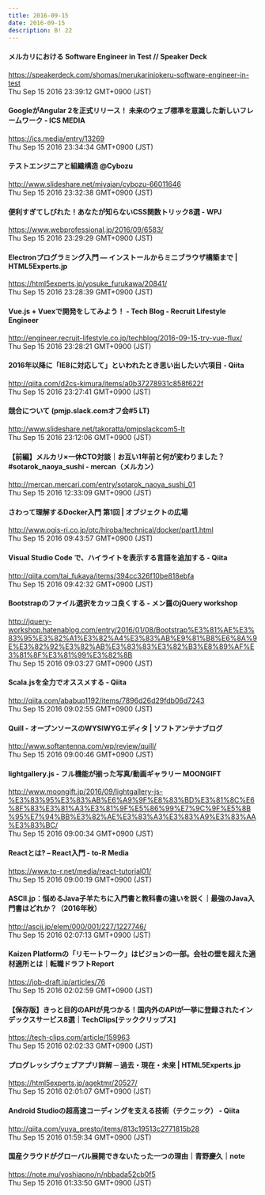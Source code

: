 ```yaml
---
title: 2016-09-15
date: 2016-09-15
description: B! 22
---
```


#### メルカリにおける Software Engineer in Test // Speaker Deck
https://speakerdeck.com/shomas/merukariniokeru-software-engineer-in-test<br>
Thu Sep 15 2016 23:39:12 GMT+0900 (JST)<br>


#### GoogleがAngular 2を正式リリース！ 未来のウェブ標準を意識した新しいフレームワーク - ICS MEDIA
https://ics.media/entry/13269<br>
Thu Sep 15 2016 23:34:34 GMT+0900 (JST)<br>


#### テストエンジニアと組織構造 @Cybozu
http://www.slideshare.net/miyajan/cybozu-66011646<br>
Thu Sep 15 2016 23:32:38 GMT+0900 (JST)<br>


#### 便利すぎてしびれた！あなたが知らないCSS関数トリック8選 - WPJ
https://www.webprofessional.jp/2016/09/6583/<br>
Thu Sep 15 2016 23:29:29 GMT+0900 (JST)<br>


#### Electronプログラミング入門 — インストールからミニブラウザ構築まで | HTML5Experts.jp
https://html5experts.jp/yosuke_furukawa/20841/<br>
Thu Sep 15 2016 23:28:39 GMT+0900 (JST)<br>


#### Vue.js + Vuexで開発をしてみよう！ - Tech Blog - Recruit Lifestyle Engineer
http://engineer.recruit-lifestyle.co.jp/techblog/2016-09-15-try-vue-flux/<br>
Thu Sep 15 2016 23:28:21 GMT+0900 (JST)<br>


#### 2016年以降に「IE8に対応して」といわれたとき思い出したい六項目 - Qiita
http://qiita.com/d2cs-kimura/items/a0b37278931c858f622f<br>
Thu Sep 15 2016 23:27:41 GMT+0900 (JST)<br>


#### 競合について (pmjp.slack.comオフ会#5 LT)
http://www.slideshare.net/takoratta/pmjpslackcom5-lt<br>
Thu Sep 15 2016 23:12:06 GMT+0900 (JST)<br>


#### 【前編】メルカリ×一休CTO対談｜お互い1年前と何が変わりました？ #sotarok_naoya_sushi - mercan（メルカン）
http://mercan.mercari.com/entry/sotarok_naoya_sushi_01<br>
Thu Sep 15 2016 12:33:09 GMT+0900 (JST)<br>


#### さわって理解するDocker入門 第1回 | オブジェクトの広場
http://www.ogis-ri.co.jp/otc/hiroba/technical/docker/part1.html<br>
Thu Sep 15 2016 09:43:57 GMT+0900 (JST)<br>


#### Visual Studio Code で、ハイライトを表示する言語を追加する - Qiita
http://qiita.com/tai_fukaya/items/394cc326f10be818ebfa<br>
Thu Sep 15 2016 09:42:32 GMT+0900 (JST)<br>


#### Bootstrapのファイル選択をカッコ良くする - メン醤のjQuery workshop
http://jquery-workshop.hatenablog.com/entry/2016/01/08/Bootstrap%E3%81%AE%E3%83%95%E3%82%A1%E3%82%A4%E3%83%AB%E9%81%B8%E6%8A%9E%E3%82%92%E3%82%AB%E3%83%83%E3%82%B3%E8%89%AF%E3%81%8F%E3%81%99%E3%82%8B<br>
Thu Sep 15 2016 09:03:27 GMT+0900 (JST)<br>


#### Scala.jsを全力でオススメする - Qiita
http://qiita.com/ababup1192/items/7896d26d29fdb06d7243<br>
Thu Sep 15 2016 09:02:55 GMT+0900 (JST)<br>


####   Quill - オープンソースのWYSIWYGエディタ | ソフトアンテナブログ
http://www.softantenna.com/wp/review/quill/<br>
Thu Sep 15 2016 09:00:46 GMT+0900 (JST)<br>


#### lightgallery.js - フル機能が揃った写真/動画ギャラリー MOONGIFT
http://www.moongift.jp/2016/09/lightgallery-js-%E3%83%95%E3%83%AB%E6%A9%9F%E8%83%BD%E3%81%8C%E6%8F%83%E3%81%A3%E3%81%9F%E5%86%99%E7%9C%9F%E5%8B%95%E7%94%BB%E3%82%AE%E3%83%A3%E3%83%A9%E3%83%AA%E3%83%BC/<br>
Thu Sep 15 2016 09:00:34 GMT+0900 (JST)<br>


####     Reactとは? –  React入門     - to-R Media  
https://www.to-r.net/media/react-tutorial01/<br>
Thu Sep 15 2016 09:00:19 GMT+0900 (JST)<br>


#### ASCII.jp：悩めるJava子羊たちに入門書と教科書の違いを説く｜最強のJava入門書はどれか？（2016年秋）
http://ascii.jp/elem/000/001/227/1227746/<br>
Thu Sep 15 2016 02:07:13 GMT+0900 (JST)<br>


#### Kaizen Platformの「リモートワーク」はビジョンの一部。会社の壁を超えた適材適所とは｜転職ドラフトReport
https://job-draft.jp/articles/76<br>
Thu Sep 15 2016 02:02:59 GMT+0900 (JST)<br>


#### 【保存版】きっと目的のAPIが見つかる！国内外のAPIが一挙に登録されたインデックスサービス8選｜TechClips[テッククリップス]
https://tech-clips.com/article/159963<br>
Thu Sep 15 2016 02:02:33 GMT+0900 (JST)<br>


#### プログレッシブウェブアプリ詳解 ─ 過去・現在・未来 | HTML5Experts.jp
https://html5experts.jp/agektmr/20527/<br>
Thu Sep 15 2016 02:01:07 GMT+0900 (JST)<br>


#### Android Studioの超高速コーディングを支える技術（テクニック） - Qiita
http://qiita.com/yuya_presto/items/813c19513c2771815b28<br>
Thu Sep 15 2016 01:59:34 GMT+0900 (JST)<br>


#### 国産クラウドがグローバル展開できないたった一つの理由｜青野慶久｜note
https://note.mu/yoshiaono/n/nbbada52cb0f5<br>
Thu Sep 15 2016 01:33:50 GMT+0900 (JST)<br>


